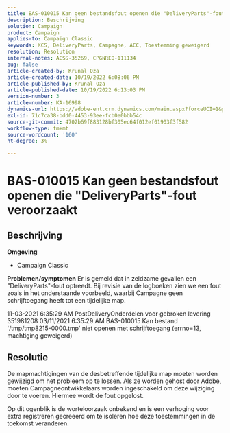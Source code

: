 ```yaml
---
title: BAS-010015 Kan geen bestandsfout openen die "DeliveryParts"-fout veroorzaakt
description: Beschrijving
solution: Campaign
product: Campaign
applies-to: Campaign Classic
keywords: KCS, DeliveryParts, Campagne, ACC, Toestemming geweigerd
resolution: Resolution
internal-notes: ACSS-35269, CPGNREQ-111134
bug: false
article-created-by: Krunal Oza
article-created-date: 10/19/2022 6:08:06 PM
article-published-by: Krunal Oza
article-published-date: 10/19/2022 6:13:03 PM
version-number: 3
article-number: KA-16998
dynamics-url: https://adobe-ent.crm.dynamics.com/main.aspx?forceUCI=1&pagetype=entityrecord&etn=knowledgearticle&id=27565ff7-d84f-ed11-bba2-00224808679b
exl-id: 71c7ca38-bdd0-4453-93ee-fcb0e0bbb54c
source-git-commit: 4702b69f883128bf305ec64f012ef01903f3f582
workflow-type: tm+mt
source-wordcount: '160'
ht-degree: 3%

---
```


# BAS-010015 Kan geen bestandsfout openen die &quot;DeliveryParts&quot;-fout veroorzaakt

## Beschrijving

<b>Omgeving</b>
- Campaign Classic



<b>Problemen/symptomen</b>
Er is gemeld dat in zeldzame gevallen een &quot;DeliveryParts&quot;-fout optreedt. Bij revisie van de logboeken zien we een fout zoals in het onderstaande voorbeeld, waarbij Campagne geen schrijftoegang heeft tot een tijdelijke map.

11-03-2021 6:35:29 AM PostDeliveryOnderdelen voor gebroken levering 351981208 03/11/2021 6:35:29 AM BAS-010015 Kan bestand &#39;/tmp/tmp8215-0000.tmp&#39; niet openen met schrijftoegang (errno=13, machtiging geweigerd)




## Resolutie


De mapmachtigingen van de desbetreffende tijdelijke map moeten worden gewijzigd om het probleem op te lossen. Als ze worden gehost door Adobe, moeten Campagneontwikkelaars worden ingeschakeld om deze wijziging door te voeren. Hiermee wordt de fout opgelost.

Op dit ogenblik is de worteloorzaak onbekend en is een verhoging voor extra registreren gecreeerd om te isoleren hoe deze toestemmingen in de toekomst veranderen.

